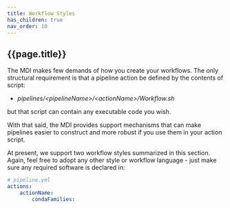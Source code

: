 ```yaml
---
title: Workflow Styles
has_children: true
nav_order: 10
---
```


## {{page.title}}

The MDI makes few demands of how you create your workflows.
The only structural requirement is that a pipeline action
be defined by the contents of script:
- _pipelines/\<pipelineName\>/\<actionName\>/Workflow.sh_

but that script can contain any executable code you wish.

With that said, the MDI provides support mechanisms that can make 
pipelines easier to construct and more robust if you use them
in your action script.

At present, we support two workflow styles summarized in this 
section. Again, feel free to adopt any other style or workflow
language - just make sure any required software
is declared in:

```yml
# pipeline.yml
actions:
    actionName:
        condaFamilies:
```
